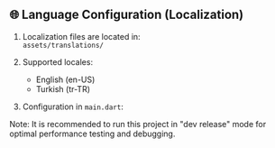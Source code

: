 ## 🌐 Language Configuration (Localization)

1. Localization files are located in:  
   `assets/translations/`

2. Supported locales:

   - English (en-US)
   - Turkish (tr-TR)

3. Configuration in `main.dart`:

Note: It is recommended to run this project in "dev release" mode for optimal performance testing and debugging.